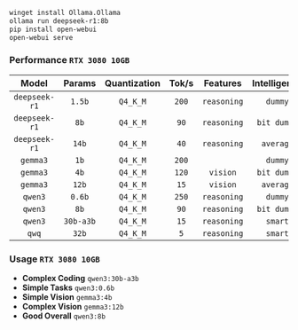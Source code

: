 ``` bash
winget install Ollama.Ollama
ollama run deepseek-r1:8b
pip install open-webui
open-webui serve
```
### Performance `RTX 3080 10GB`

|     Model     |  Params   | Quantization | Tok/s |  Features   | Intelligence |
| :-----------: | :-------: | :----------: | :---: | :---------: | :----------: |
| `deepseek-r1` |  `1.5b`   |   `Q4_K_M`   | `200` | `reasoning` |   `dummy`    |
| `deepseek-r1` |   `8b`    |   `Q4_K_M`   | `90`  | `reasoning` | `bit dummy`  |
| `deepseek-r1` |   `14b`   |   `Q4_K_M`   | `40`  | `reasoning` |  `average`   |
|   `gemma3`    |   `1b`    |   `Q4_K_M`   | `200` |             |   `dummy`    |
|   `gemma3`    |   `4b`    |   `Q4_K_M`   | `120` |  `vision`   | `bit dummy`  |
|   `gemma3`    |   `12b`   |   `Q4_K_M`   | `15`  |  `vision`   |  `average`   |
|    `qwen3`    |  `0.6b`   |   `Q4_K_M`   | `250` | `reasoning` |   `dummy`    |
|    `qwen3`    |   `8b`    |   `Q4_K_M`   | `90`  | `reasoning` | `bit dummy`  |
|    `qwen3`    | `30b-a3b` |   `Q4_K_M`   | `15`  | `reasoning` |   `smart`    |
|     `qwq`     |   `32b`   |   `Q4_K_M`   |  `5`  | `reasoning` |   `smart`    |
### Usage `RTX 3080 10GB`
- **Complex Coding** `qwen3:30b-a3b`
- **Simple Tasks** `qwen3:0.6b`
- **Simple Vision** `gemma3:4b`
- **Complex Vision** `gemma3:12b`
- **Good Overall** `qwen3:8b`
